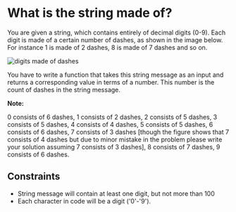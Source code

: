 # What is the string made of?

You are given a string, which contains entirely of decimal digits (0-9). Each digit is made of a certain number of dashes, as shown in the image below. For instance 1 is made of 2 dashes, 8 is made of 7 dashes and so on.

![digits made of dashes](https://github.com/oigomezz/Retos/blob/main/Hackerearth/Implementation/What%20is%20the%20string%20made%20of?/image.png)

You have to write a function that takes this string message as an input and returns a corresponding value in terms of a number. This number is the count of dashes in the string message.

**Note:**

0 consists of 6 dashes, 1 consists of 2 dashes, 2 consists of 5 dashes, 3 consists of 5 dashes, 4 consists of 4 dashes, 5 consists of 5 dashes, 6 consists of 6 dashes, 7 consists of 3 dashes [though the figure shows that 7 consists of 4 dashes but due to minor mistake in the problem please write your solution assuming 7 consists of 3 dashes], 8 consists of 7 dashes, 9 consists of 6 dashes.

## Constraints

- String message will contain at least one digit, but not more than 100
- Each character in code will be a digit ('0'-'9').
